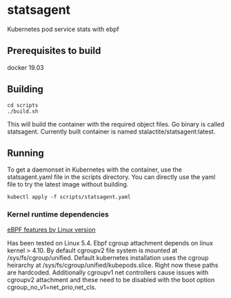 # statsagent

Kubernetes pod service stats with ebpf

## Prerequisites to build

docker 19.03

## Building

```
cd scripts
./build.sh
```

This will build the container with the required object files.
Go binary is called statsagent. Currently built container is named stalactite/statsagent:latest.

## Running

To get a daemonset in Kubernetes with the container, use the statsagent.yaml file in the scripts directory.
You can directly use the yaml file to try the latest image without building.

```
kubectl apply -f scripts/statsagent.yaml

```

### Kernel runtime dependencies

 [eBPF features by Linux version](https://github.com/iovisor/bcc/blob/master/docs/kernel-versions.md)

Has been tested on Linux 5.4. Ebpf cgroup attachment depends on linux kernel > 4.10.
By default cgroupv2 file system is mounted at /sys/fs/cgroup/unified. Default kubernetes installation
uses the cgroup heirarchy at /sys/fs/cgroup/unified/kubepods.slice. Right now these paths are hardcoded.
Additionally cgroupv1 net controllers cause issues with cgroupv2 attachment and these need to be disabled
with the boot option cgroup_no_v1=net_prio,net_cls.
